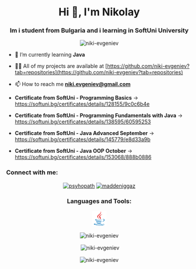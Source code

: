 <h1 align="center">Hi 👋, I'm Nikolay</h1>
<h3 align="center">Im i student from Bulgaria and i learning in SoftUni University</h3>

<p align="center"> <img src="https://komarev.com/ghpvc/?username=niki-evgeniev&label=Profile%20views&color=orange&style=plastic" alt="niki-evgeniev" /> </p>

- 🌱 I’m currently learning **Java**

- 👨‍💻 All of my projects are available at [https://github.com/niki-evgeniev?tab=repositories](https://github.com/niki-evgeniev?tab=repositories)

- 📫 How to reach me **niki.evgeniev@gmail.com**

- **Certificate from SoftUni - Programming Basics** -> https://softuni.bg/certificates/details/128155/9c0c6b4e
- **Certificate from SoftUni - Programming Fundamentals with Java** ->  https://softuni.bg/certificates/details/138595/60595253
- **Certificate from SoftUni - Java Advanced September** ->  https://softuni.bg/certificates/details/145779/e8d33a9b
- **Certificate from SoftUni - Java OOP October** ->  https://softuni.bg/certificates/details/153068/888b0886

<h3 align="left">Connect with me:</h3>
<p align="center">
<a href="https://fb.com/psyhopath" target="blank"><img align="center" src="https://raw.githubusercontent.com/rahuldkjain/github-profile-readme-generator/master/src/images/icons/Social/facebook.svg" alt="psyhopath" height="30" width="40" /></a>
<a href="https://instagram.com/maddeniggaz" target="blank"><img align="center" src="https://raw.githubusercontent.com/rahuldkjain/github-profile-readme-generator/master/src/images/icons/Social/instagram.svg" alt="maddeniggaz" height="30" width="40" /></a>
</p>

<h3 align="center">Languages and Tools:</h3>
<p align="center">
<p align="center"> <a href="https://www.java.com" target="_blank" rel="noreferrer"> <img src="https://raw.githubusercontent.com/devicons/devicon/master/icons/java/java-original.svg" alt="java" width="40" height="40"/> </a> </p>

<p align="center"><img align="center" src="https://github-readme-stats.vercel.app/api/top-langs?username=niki-evgeniev&show_icons=true&locale=en&layout=compact" alt="niki-evgeniev" /></p>
<p align="center">&nbsp;<img align="center" src="https://github-readme-stats.vercel.app/api?username=niki-evgeniev&show_icons=true&&count_private=true&cache_seconds=86400&theme=gotham" alt="niki-evgeniev" /></p> 
</p>



<p align="center"><img align="center" src="https://github-readme-streak-stats.herokuapp.com?user=niki-evgeniev&theme=dark&hide_border=true" alt="niki-evgeniev" /></p>

